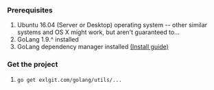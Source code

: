 ### Prerequisites

1. Ubuntu 16.04 (Server or Desktop) operating system -- other similar systems and OS X might work, but aren't guaranteed to...
2. GoLang 1.9.^ installed
3. GoLang dependency manager installed [(Install guide)](https://git.exlhub.io/exlinc/misc-golang/src/branch/master/dep)

### Get the project

1. `go get exlgit.com/golang/utils/...`
